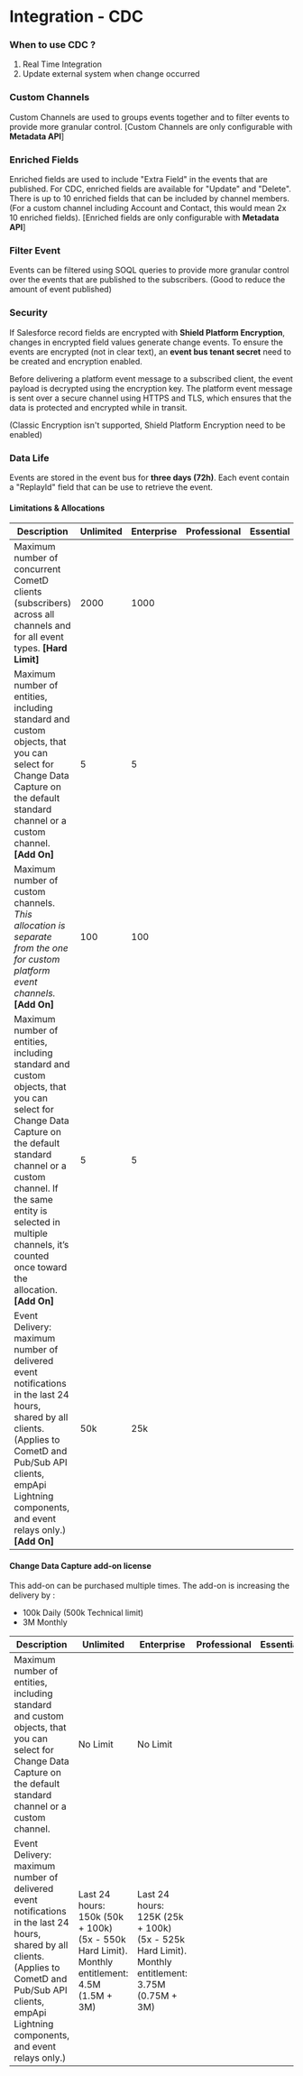 
# Integration - CDC 

### When to use CDC ?

 1. Real Time Integration
 2. Update external system when change occurred

### Custom Channels
Custom Channels are used to groups events together and to filter events to provide more granular control.
[Custom Channels  are only configurable with **Metadata API**]

### Enriched Fields
Enriched fields are used to include "Extra Field" in the events that are published. 
For CDC, enriched fields are available for "Update" and "Delete". There is up to 10 enriched fields that can be included by channel members. (For a custom channel including Account and Contact, this would mean 2x 10 enriched fields).
[Enriched fields are only configurable with **Metadata API**]

### Filter Event
Events can be filtered using SOQL queries to provide more granular control over the events that are published to the subscribers. (Good to reduce the amount of event published)

### Security
If Salesforce record fields are encrypted with **Shield Platform Encryption**, changes in encrypted field values generate change events. To ensure the events are encrypted (not in clear text), an **event bus tenant secret** need to be created and encryption enabled.

Before delivering a platform event message to a subscribed client, the event payload is decrypted using the encryption key. The platform event message is sent over a secure channel using HTTPS and TLS, which ensures that the data is protected and encrypted while in transit.

(Classic Encryption isn't supported, Shield Platform Encryption need to be enabled)


### Data Life
Events are stored in the event bus for **three days (72h)**. Each event contain a "ReplayId" field that can be use to retrieve the event.

#### Limitations & Allocations
| Description | Unlimited  | Enterprise | Professional | Essential |
|--|--|--|--|--|
|Maximum number of concurrent CometD clients (subscribers) across all channels and for all event types. **[Hard Limit]**|  2000| 1000 |  |  |
|Maximum number of entities, including standard and custom objects, that you can select for Change Data Capture on the default standard channel or a custom channel. **[Add On]** |  5| 5 |  |  |
|Maximum number of custom channels. *This allocation is separate from the one for custom platform event channels.* **[Add On]** |  100| 100|  |  |
|Maximum number of entities, including standard and custom objects, that you can select for Change Data Capture on the default standard channel or a custom channel. If the same entity is selected in multiple channels, it’s counted once toward the allocation. **[Add On]** |  5| 5 |  |  |
| Event Delivery: maximum number of delivered event notifications in the last 24 hours, shared by all clients. (Applies to CometD and Pub/Sub API clients, empApi Lightning components, and event relays only.) **[Add On]** |  50k| 25k |  |  |


#### Change Data Capture add-on license
This add-on can be purchased multiple times. The add-on is increasing the delivery by :
 
 - 100k Daily (500k Technical limit)
 - 3M Monthly
 
| Description | Unlimited  | Enterprise | Professional | Essential |
|--|--|--|--|--|
|Maximum number of entities, including standard and custom objects, that you can select for Change Data Capture on the default standard channel or a custom channel.|  No Limit| No Limit |  |  |
| Event Delivery: maximum number of delivered event notifications in the last 24 hours, shared by all clients. (Applies to CometD and Pub/Sub API clients, empApi Lightning components, and event relays only.)|  Last 24 hours: 150k (50k + 100k) (5x - 550k Hard Limit). Monthly entitlement: 4.5M (1.5M + 3M)| Last 24 hours: 125K (25k  + 100k) (5x - 525k Hard Limit). Monthly entitlement: 3.75M (0.75M + 3M) |  |  |
